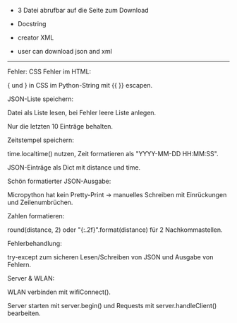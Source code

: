 - 3 Datei abrufbar auf die Seite zum Download
- Docstring

- creator XML
- user can download json and xml
____________
Fehler:
CSS Fehler im HTML:

{ und } in CSS im Python-String mit {{ }} escapen.

JSON-Liste speichern:

Datei als Liste lesen, bei Fehler leere Liste anlegen.

Nur die letzten 10 Einträge behalten.

Zeitstempel speichern:

time.localtime() nutzen, Zeit formatieren als "YYYY-MM-DD HH:MM:SS".

JSON-Einträge als Dict mit distance und time.

Schön formatierter JSON-Ausgabe:

Micropython hat kein Pretty-Print → manuelles Schreiben mit Einrückungen und Zeilenumbrüchen.

Zahlen formatieren:

round(distance, 2) oder "{:.2f}".format(distance) für 2 Nachkommastellen.

Fehlerbehandlung:

try-except zum sicheren Lesen/Schreiben von JSON und Ausgabe von Fehlern.

Server & WLAN:

WLAN verbinden mit wifiConnect().

Server starten mit server.begin() und Requests mit server.handleClient() bearbeiten.